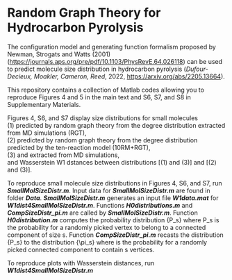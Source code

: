 # Random Graph Theory for Hydrocarbon Pyrolysis
The configuration model and generating function formalism proposed by Newman, Strogats and Watts (2001) 
(https://journals.aps.org/pre/pdf/10.1103/PhysRevE.64.026118)
can be used to predict molecule size distribution in hydrocarbon pyrolysis 
(*Dufour-Decieux, Moakler, Cameron, Reed*, 2022, https://arxiv.org/abs/2205.13664).

This repository contains a collection of Matlab codes allowing you to reproduce Figures 4 and 5 in the main text and S6, S7, and S8 in Supplementary Materials.

Figures 4, S6, and S7 display size distributions for small molecules <br>
(1) predicted by random graph theory from the degree distribution extracted from MD simulations (RGT), <br>
(2) predicted by random graph theory from the degree distribution predicted by the ten-reaction model (10RM+RGT),<br>
(3) and extracted from MD simulations,<br>
and Wasserstein W1 dstances between distributions [(1) and (3)] and [(2) and (3)].

To reproduce small molecule size distributions in Figures 4, S6, and S7, run ***SmallMolSizeDistr.m***. Input data for ***SmallMolSizeDistr.m*** are found in folder ***Data***. ***SmallMolSizeDistr.m*** generates an input file ***W1data.mat*** for ***W1dist4SmallMolSizeDistr.m***.  Functions ***H0distributions.m*** and ***CompSizeDistr_pi.m*** are called by ***SmallMolSizeDistr.m***. Function ***H0distribution.m*** computes the probability distribution {P_s} where P_s is the probability for a randomly picked vertex to belong to a connected component of size s. Function ***CompSizeDistr_pi.m*** recasts the distribution {P_s} to the distribution {\pi_s} where is the probability for a randomly picked connected component to contain s vertices.

To reproduce plots with Wasserstein distances, run ***W1dist4SmallMolSizeDistr.m***
